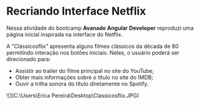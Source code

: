 # Recriando Interface Netflix

Nessa atividade do bootcamp **Avanade Angular Developer** reproduzi uma página inicial inspirada na interface do Netflix.

A "Clássicosflix" apresenta alguns filmes clássicos da década de 80 permitindo interação nos botões iniciais. Neles, o usuário poderá ser direcionado para:

- Assistir ao trailer do filme principal no site do YouTube;
- Obter mais informações sobre o título no site do IMDB;
- Ouvir a trilha sonora do título diretamente no Spotify.

![](C:\Users\Erica Pereira\Desktop\Classicosflix.JPG)